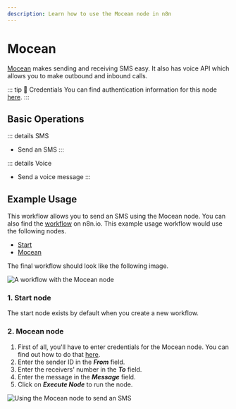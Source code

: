 ```yaml
---
description: Learn how to use the Mocean node in n8n
---
```


# Mocean

[Mocean](https://www.moceanapi.com/) makes sending and receiving SMS easy. It also has voice API which allows you to make outbound and inbound calls.

::: tip 🔑 Credentials
You can find authentication information for this node [here](../../../credentials/Mocean/README.md).
:::

## Basic Operations

::: details SMS
- Send an SMS
:::

::: details Voice
- Send a voice message
:::


## Example Usage

This workflow allows you to send an SMS using the Mocean node. You can also find the [workflow](https://n8n.io/workflows/667) on n8n.io. This example usage workflow would use the following nodes.
- [Start](../../core-nodes/Start/README.md)
- [Mocean]()

The final workflow should look like the following image.

![A workflow with the Mocean node](./workflow.png)

### 1. Start node

The start node exists by default when you create a new workflow.


### 2. Mocean node

1. First of all, you'll have to enter credentials for the Mocean node. You can find out how to do that [here](../../../credentials/Mocean/README.md).
2. Enter the sender ID in the ***From*** field.
3. Enter the receivers' number in the ***To*** field.
4. Enter the message in the ***Message*** field.
5. Click on ***Execute Node*** to run the node.

![Using the Mocean node to send an SMS](./Mocean_node.png)

